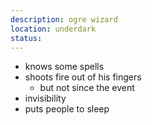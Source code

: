 ```yaml
---
description: ogre wizard
location: underdark
status: 
---
```

- knows some spells
- shoots fire out of his fingers
	- but not since the event
- invisibility
- puts people to sleep
